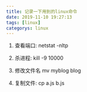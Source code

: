 ```yaml
---
title: 记录一下用到的linux命令
date: 2019-11-10 19:27:13
tags: [linux]
categorys: linux
---
```


1. 查看端口:  netstat -nltp   

2. 杀进程: kill -9 10000

3. 修改文件名 mv myblog blog

4. 复制文件: cp a.js b.js

